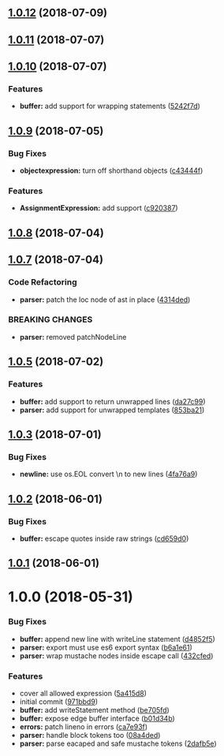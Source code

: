 <a name="1.0.12"></a>
## [1.0.12](https://github.com/poppinss/edge-parser/compare/v1.0.11...v1.0.12) (2018-07-09)



<a name="1.0.11"></a>
## [1.0.11](https://github.com/poppinss/edge-parser/compare/v1.0.10...v1.0.11) (2018-07-07)



<a name="1.0.10"></a>
## [1.0.10](https://github.com/poppinss/edge-parser/compare/v1.0.9...v1.0.10) (2018-07-07)


### Features

* **buffer:** add support for wrapping statements ([5242f7d](https://github.com/poppinss/edge-parser/commit/5242f7d))



<a name="1.0.9"></a>
## [1.0.9](https://github.com/poppinss/edge-parser/compare/v1.0.8...v1.0.9) (2018-07-05)


### Bug Fixes

* **objectexpression:** turn off shorthand objects ([c43444f](https://github.com/poppinss/edge-parser/commit/c43444f))


### Features

* **AssignmentExpression:** add support ([c920387](https://github.com/poppinss/edge-parser/commit/c920387))



<a name="1.0.8"></a>
## [1.0.8](https://github.com/poppinss/edge-parser/compare/v1.0.7...v1.0.8) (2018-07-04)



<a name="1.0.7"></a>
## [1.0.7](https://github.com/poppinss/edge-parser/compare/v1.0.6...v1.0.7) (2018-07-04)


### Code Refactoring

* **parser:** patch the loc node of ast in place ([4314ded](https://github.com/poppinss/edge-parser/commit/4314ded))


### BREAKING CHANGES

* **parser:** removed patchNodeLine



<a name="1.0.5"></a>
## [1.0.5](https://github.com/poppinss/edge-parser/compare/v1.0.4...v1.0.5) (2018-07-02)


### Features

* **buffer:** add support to return unwrapped lines ([da27c99](https://github.com/poppinss/edge-parser/commit/da27c99))
* **parser:** add support for unwrapped templates ([853ba21](https://github.com/poppinss/edge-parser/commit/853ba21))



<a name="1.0.3"></a>
## [1.0.3](https://github.com/poppinss/edge-parser/compare/v1.0.2...v1.0.3) (2018-07-01)


### Bug Fixes

* **newline:** use os.EOL convert \n to new lines ([4fa76a9](https://github.com/poppinss/edge-parser/commit/4fa76a9))



<a name="1.0.2"></a>
## [1.0.2](https://github.com/poppinss/edge-parser/compare/v1.0.0...v1.0.2) (2018-06-01)


### Bug Fixes

* **buffer:** escape quotes inside raw strings ([cd659d0](https://github.com/poppinss/edge-parser/commit/cd659d0))



<a name="1.0.1"></a>
## [1.0.1](https://github.com/poppinss/edge-parser/compare/v1.0.0...v1.0.1) (2018-06-01)



<a name="1.0.0"></a>
# 1.0.0 (2018-05-31)


### Bug Fixes

* **buffer:** append new line with writeLine statement ([d4852f5](https://github.com/poppinss/edge-parser/commit/d4852f5))
* **parser:** export must use es6 export syntax ([b6a1e61](https://github.com/poppinss/edge-parser/commit/b6a1e61))
* **parser:** wrap mustache nodes inside escape call ([432cfed](https://github.com/poppinss/edge-parser/commit/432cfed))


### Features

* cover all allowed expression ([5a415d8](https://github.com/poppinss/edge-parser/commit/5a415d8))
* initial commit ([971bbd9](https://github.com/poppinss/edge-parser/commit/971bbd9))
* **buffer:** add writeStatement method ([be705fd](https://github.com/poppinss/edge-parser/commit/be705fd))
* **buffer:** expose edge buffer interface ([b01d34b](https://github.com/poppinss/edge-parser/commit/b01d34b))
* **errors:** patch lineno in errors ([ca7e93f](https://github.com/poppinss/edge-parser/commit/ca7e93f))
* **parser:** handle block tokens too ([08a4ded](https://github.com/poppinss/edge-parser/commit/08a4ded))
* **parser:** parse eacaped and safe mustache tokens ([2dafb5e](https://github.com/poppinss/edge-parser/commit/2dafb5e))



